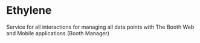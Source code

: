# Ethylene
Service for all interactions for managing all data points with The Booth Web and Mobile applications (Booth Manager)

